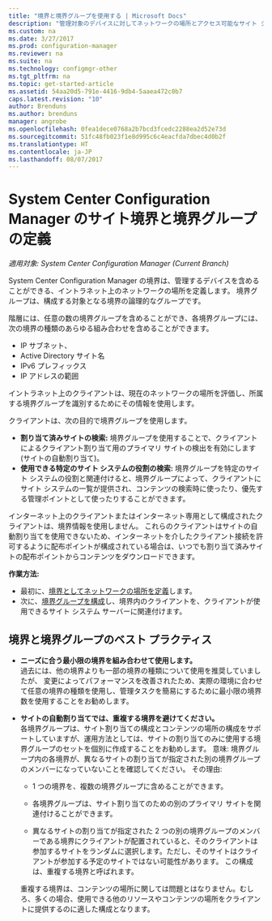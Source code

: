```yaml
---
title: "境界と境界グループを使用する | Microsoft Docs"
description: "管理対象のデバイスに対してネットワークの場所とアクセス可能なサイト システムを定義するには、境界と境界グループを使います。"
ms.custom: na
ms.date: 3/27/2017
ms.prod: configuration-manager
ms.reviewer: na
ms.suite: na
ms.technology: configmgr-other
ms.tgt_pltfrm: na
ms.topic: get-started-article
ms.assetid: 54aa20d5-791e-4416-9db4-5aaea472c0b7
caps.latest.revision: "10"
author: Brenduns
ms.author: brenduns
manager: angrobe
ms.openlocfilehash: 0fea1dece0768a2b7bcd3fcedc2288ea2d52e73d
ms.sourcegitcommit: 51fc48fb023f1e8d995c6c4eacfda7dbec4d0b2f
ms.translationtype: HT
ms.contentlocale: ja-JP
ms.lasthandoff: 08/07/2017
---
```

# <a name="define-site-boundaries-and-boundary-groups-for-system-center-configuration-manager"></a>System Center Configuration Manager のサイト境界と境界グループの定義

*適用対象: System Center Configuration Manager (Current Branch)*

System Center Configuration Manager の境界は、管理するデバイスを含めることができる、イントラネット上のネットワークの場所を定義します。 境界グループは、構成する対象となる境界の論理的なグループです。

 階層には、任意の数の境界グループを含めることができ、各境界グループには、次の境界の種類のあらゆる組み合わせを含めることができます。  

-   IP サブネット、  
-   Active Directory サイト名  
-   IPv6 プレフィックス  
-   IP アドレスの範囲  

イントラネット上のクライアントは、現在のネットワークの場所を評価し、所属する境界グループを識別するためにその情報を使用します。  

 クライアントは、次の目的で境界グループを使用します。  
-   **割り当て済みサイトの検索:** 境界グループを使用することで、クライアントによるクライアント割り当て用のプライマリ サイトの検出を有効にします (サイトの自動割り当て)。  
-   **使用できる特定のサイト システムの役割の検索:** 境界グループを特定のサイト システムの役割と関連付けると、境界グループによって、クライアントにサイト システムの一覧が提供され、コンテンツの検索時に使ったり、優先する管理ポイントとして使ったりすることができます。  

インターネット上のクライアントまたはインターネット専用として構成されたクライアントは、境界情報を使用しません。 これらのクライアントはサイトの自動割り当てを使用できないため、インターネットを介したクライアント接続を許可するように配布ポイントが構成されている場合は、いつでも割り当て済みサイトの配布ポイントからコンテンツをダウンロードできます。  

**作業方法:**
- 最初に、[境界としてネットワークの場所を定義](/sccm/core/servers/deploy/configure/boundaries)します。
- 次に、[境界グループを構成](/sccm/core/servers/deploy/configure/boundary-groups)し、境界内のクライアントを、クライアントが使用できるサイト システム サーバーに関連付けます。



##  <a name="BKMK_BoundaryBestPractices"></a> 境界と境界グループのベスト プラクティス  

-   **ニーズに合う最小限の境界を組み合わせて使用します。**  
   過去には、他の境界よりも一部の境界の種類について使用を推奨していましたが、 変更によってパフォーマンスを改善されたため、実際の環境に合わせて任意の境界の種類を使用し、管理タスクを簡易にするために最小限の境界数を使用することをお勧めします。      

-   **サイトの自動割り当てでは、重複する境界を避けてください。**  
     各境界グループは、サイト割り当ての構成とコンテンツの場所の構成をサポートしていますが、運用方法としては、サイトの割り当てのみに使用する境界グループのセットを個別に作成することをお勧めします。 意味: 境界グループ内の各境界が、異なるサイトの割り当てが指定された別の境界グループのメンバーになっていないことを確認してください。 その理由:  

    -   1 つの境界を、複数の境界グループに含めることができます。  

    -   各境界グループは、サイト割り当てのための別のプライマリ サイトを関連付けることができます。  

    -   異なるサイトの割り当てが指定された 2 つの別の境界グループのメンバーである境界にクライアントが配置されていると、そのクライアントは参加するサイトをランダムに選択します。ただし、そのサイトはクライアントが参加する予定のサイトではない可能性があります。  この構成は、重複する境界と呼ばれます。  

     重複する境界は、コンテンツの場所に関しては問題とはなりません。むしろ、多くの場合、使用できる他のリソースやコンテンツの場所をクライアントに提供するのに適した構成となります。  

